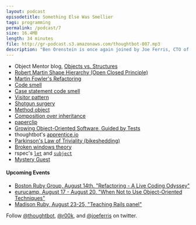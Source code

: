 ```yaml
---
layout: podcast
episodetitle: Something Else Was Smellier
tags: programming
permalink: /podcast/7
size: 16.4MB
length: 34 minutes
file: http://gr-podcast.s3.amazonaws.com/thoughtbot-007.mp3
description: "Ben Orenstein is once again joined by Joe Ferris, CTO of thoughtbot. Joe and Ben dive right in to a technical discussion about Objects versus Structures. They then discuss what Joe does as the new CTO of thoughtbot, and how his goal is to set up a system where everybody is teaching everybody. Finally, they discuss why Joe doesn't like using rspec's let and subject, and his strategy for writing tests without them."
---
```


* Object Mentor blog, [Objects vs. Structures](http://blog.objectmentor.com/articles/2007/11/02/active-record-vs-objects)
* [Robert Martin Shape Hierarchy (Open Closed Principle)](http://www.objectmentor.com/resources/articles/ocp.pdf)
* [Martin Fowler's Refactoring](http://www.amazon.com/Refactoring-Improving-Design-Existing-Code/dp/0201485672)
* [Code smell](http://en.wikipedia.org/wiki/Code_smell)
* [Case statement code smell](http://c2.com/cgi/wiki?SwitchStatementsSmell)
* [Visitor pattern](http://en.wikipedia.org/wiki/Visitor_pattern)
* [Shotgun surgery](http://en.wikipedia.org/wiki/Shotgun_surgery)
* [Method object](http://c2.com/cgi/wiki?MethodObject)
* [Composition over inheritance](http://en.wikipedia.org/wiki/Composition_over_inheritance)
* [paperclip](http://github.com/thoughtbot/paperclip)
* [Growing Object-Oriented Software, Guided by Tests](http://www.amazon.com/Growing-Object-Oriented-Software-Guided-Tests/dp/0321503627)
* thoughtbot's [apprentice.io](http://apprentice.io)
* [Parkinson's Law of Triviality (bikeshedding)](http://en.wikipedia.org/wiki/Parkinson's_Law_of_Triviality)
* [Broken windows theory](http://en.wikipedia.org/wiki/Broken_windows_theory)
* rspec's [`let`](https://www.relishapp.com/rspec/rspec-core/v/2-6/docs/helper-methods/let-and-let) and [`subject`](https://www.relishapp.com/rspec/rspec-core/v/2-6/docs/subject/explicit-subject)
* [Mystery Guest](http://robots.thoughtbot.com/post/159805321/mystery-guest)

#### Upcoming Events

* [Boston Ruby Group, August 14th. "Refactoring - A Live Coding Odyssey"](http://bostonrb.org/presentations/refactoring-a-live-coding-odyssey)
* [eurucamp, August 17 - August 20, "When Not to Use Object-Oriented Techniques"](http://2012.eurucamp.org/)
* [Madison Ruby, August 23-25, "Teaching Rails panel"](http://madisonruby.org/)

Follow [@thoughtbot](http://twitter.com/thoughtbot), [@r00k](http://twitter.com/r00k), and [@joeferris](http://twitter.com/joeferris) on twitter.
